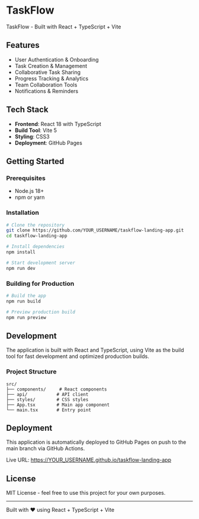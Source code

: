 # TaskFlow

TaskFlow - Built with React + TypeScript + Vite

## Features

- User Authentication & Onboarding
- Task Creation & Management
- Collaborative Task Sharing
- Progress Tracking & Analytics
- Team Collaboration Tools
- Notifications & Reminders

## Tech Stack

- **Frontend**: React 18 with TypeScript
- **Build Tool**: Vite 5
- **Styling**: CSS3
- **Deployment**: GitHub Pages

## Getting Started

### Prerequisites

- Node.js 18+ 
- npm or yarn

### Installation

```bash
# Clone the repository
git clone https://github.com/YOUR_USERNAME/taskflow-landing-app.git
cd taskflow-landing-app

# Install dependencies
npm install

# Start development server
npm run dev
```

### Building for Production

```bash
# Build the app
npm run build

# Preview production build
npm run preview
```

## Development

The application is built with React and TypeScript, using Vite as the build tool for fast development and optimized production builds.

### Project Structure

```
src/
├── components/     # React components
├── api/           # API client
├── styles/        # CSS styles
├── App.tsx        # Main app component
└── main.tsx       # Entry point
```

## Deployment

This application is automatically deployed to GitHub Pages on push to the main branch via GitHub Actions.

Live URL: https://YOUR_USERNAME.github.io/taskflow-landing-app

## License

MIT License - feel free to use this project for your own purposes.

---

Built with ❤️ using React + TypeScript + Vite